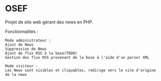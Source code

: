 # OSEF

Projet de site web gérant des news en PHP.

Fonctionnalités :

	Mode administrateur :
	Ajout de News
	Suppression de News
	Ajout de flux RSS à la base(TODO)
	Gestion des flux RSS provenant de la base à l'aide d'un parser XML

	Mode visiteur :
	Les News sont visibles et cliquables, redirige vers le site d'origine de la news